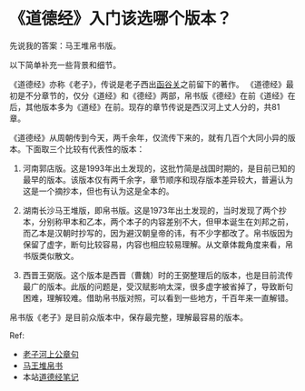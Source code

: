 # 《道德经》入门该选哪个版本？

先说我的答案：马王堆帛书版。

以下简单补充一些背景和细节。

《道德经》亦称《老子》，传说是老子西出[函谷关](https://zh.wikipedia.org/wiki/%E5%87%BD%E8%B0%B7%E5%85%B3)之前留下的著作。
《道德经》最初是不分章节的，仅分《道经》和《德经》两部，帛书版《德经》在前《道经》在后，其他版本多为《道经》在前。现存的章节传说是西汉河上丈人分的，共81章。

《道德经》从周朝传到今天，两千余年，仅流传下来的，就有几百个大同小异的版本。下面取三个比较有代表性的版本：

1. 河南郭店版。这是1993年出土发现的，这批竹简是战国时期的，是目前已知的最早的版本。该版本仅有两千余字，章节顺序和现存版本差异较大，普遍认为这是一个摘抄本，但也有认为这是全本的。

1. 湖南长沙马王堆版，即帛书版。这是1973年出土发现的，当时发现了两个抄本，分别称甲本和乙本，两个本子的内容差别不大，但甲本诞生在刘邦之前，而乙本是汉朝时抄写的，因为避汉朝皇帝的讳，有不少字都改了。帛书版因为保留了虚字，断句比较容易，内容也相应较易理解。从文章体裁角度来看，帛书版类似散文。

1. 西晋王弼版。这个版本是西晋（曹魏）时的王弼整理后的版本，也是目前流传最广的版本。此版的问题是，受汉赋影响太深，很多虚字被省掉了，导致断句困难，理解较难。借助帛书版对照，可以看到一些地方，千百年来一直解错。

帛书版《老子》是目前众版本中，保存最完整，理解最容易的版本。

Ref:
* [老子河上公章句](https://zh.wikipedia.org/wiki/%E8%80%81%E5%AD%90%E6%B2%B3%E4%B8%8A%E5%85%AC%E7%AB%A0%E5%8F%A5)
* [马王堆帛书](https://zh.wikipedia.org/wiki/%E9%A9%AC%E7%8E%8B%E5%A0%86%E5%B8%9B%E4%B9%A6)
* 本站[道德经笔记](TaoTeChing/index.md)
